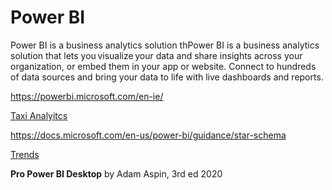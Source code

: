 # Power BI

Power BI is a business analytics solution thPower BI is a business analytics solution that lets you visualize your data and share insights across your organization, or embed them in your app or website. Connect to hundreds of data sources and bring your data to life with live dashboards and reports.

https://powerbi.microsoft.com/en-ie/

[Taxi Analyitcs](https://mybuild.microsoft.com/sessions/a8ee3d06-07a7-426c-8eae-6f16a7ad4cb7?source=sessions)

https://docs.microsoft.com/en-us/power-bi/guidance/star-schema

[Trends](https://trends.google.com/trends/explore?date=all&q=%2Fm%2F02s9k80,Qlik%20%2B%20QlikView%20%2B%20QlikSense,Power%20BI)

**Pro Power BI Desktop** by Adam Aspin, 3rd ed 2020
